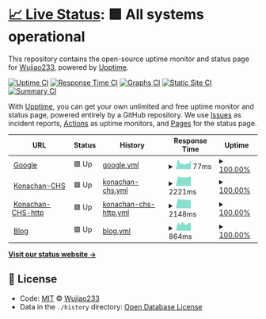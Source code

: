 # [📈 Live Status](https://Wujiao233.github.io/host-upptime): <!--live status--> **🟩 All systems operational**

This repository contains the open-source uptime monitor and status page for [Wujiao233](https://Wujiao233.github.io/host-upptime), powered by [Upptime](https://github.com/upptime/upptime).

[![Uptime CI](https://github.com/koj-co/upptime/workflows/Uptime%20CI/badge.svg)](https://github.com/koj-co/upptime/actions?query=workflow%3A%22Uptime+CI%22)
[![Response Time CI](https://github.com/koj-co/upptime/workflows/Response%20Time%20CI/badge.svg)](https://github.com/koj-co/upptime/actions?query=workflow%3A%22Response+Time+CI%22)
[![Graphs CI](https://github.com/koj-co/upptime/workflows/Graphs%20CI/badge.svg)](https://github.com/koj-co/upptime/actions?query=workflow%3A%22Graphs+CI%22)
[![Static Site CI](https://github.com/koj-co/upptime/workflows/Static%20Site%20CI/badge.svg)](https://github.com/koj-co/upptime/actions?query=workflow%3A%22Static+Site+CI%22)
[![Summary CI](https://github.com/koj-co/upptime/workflows/Summary%20CI/badge.svg)](https://github.com/koj-co/upptime/actions?query=workflow%3A%22Summary+CI%22)

With [Upptime](https://upptime.js.org), you can get your own unlimited and free uptime monitor and status page, powered entirely by a GitHub repository. We use [Issues](https://github.com/Wujiao233/host-upptime/issues) as incident reports, [Actions](https://github.com/Wujiao233/host-upptime/actions) as uptime monitors, and [Pages](https://Wujiao233.github.io/host-upptime) for the status page.

<!--start: status pages-->
<!-- This summary is generated by Upptime (https://github.com/upptime/upptime) -->
<!-- Do not edit this manually, your changes will be overwritten -->
<!-- prettier-ignore -->
| URL | Status | History | Response Time | Uptime |
| --- | ------ | ------- | ------------- | ------ |
| <img alt="" src="https://favicons.githubusercontent.com/www.google.com" height="13"> [Google](https://www.google.com) | 🟩 Up | [google.yml](https://github.com/Wujiao233/host-upptime/commits/HEAD/history/google.yml) | <details><summary><img alt="Response time graph" src="./graphs/google/response-time-week.png" height="20"> 77ms</summary><br><a href="https://Wujiao233.github.io/host-upptime/history/google"><img alt="Response time 77" src="https://img.shields.io/endpoint?url=https%3A%2F%2Fraw.githubusercontent.com%2FWujiao233%2Fhost-upptime%2FHEAD%2Fapi%2Fgoogle%2Fresponse-time.json"></a><br><a href="https://Wujiao233.github.io/host-upptime/history/google"><img alt="24-hour response time 119" src="https://img.shields.io/endpoint?url=https%3A%2F%2Fraw.githubusercontent.com%2FWujiao233%2Fhost-upptime%2FHEAD%2Fapi%2Fgoogle%2Fresponse-time-day.json"></a><br><a href="https://Wujiao233.github.io/host-upptime/history/google"><img alt="7-day response time 77" src="https://img.shields.io/endpoint?url=https%3A%2F%2Fraw.githubusercontent.com%2FWujiao233%2Fhost-upptime%2FHEAD%2Fapi%2Fgoogle%2Fresponse-time-week.json"></a><br><a href="https://Wujiao233.github.io/host-upptime/history/google"><img alt="30-day response time 88" src="https://img.shields.io/endpoint?url=https%3A%2F%2Fraw.githubusercontent.com%2FWujiao233%2Fhost-upptime%2FHEAD%2Fapi%2Fgoogle%2Fresponse-time-month.json"></a><br><a href="https://Wujiao233.github.io/host-upptime/history/google"><img alt="1-year response time 77" src="https://img.shields.io/endpoint?url=https%3A%2F%2Fraw.githubusercontent.com%2FWujiao233%2Fhost-upptime%2FHEAD%2Fapi%2Fgoogle%2Fresponse-time-year.json"></a></details> | <details><summary><a href="https://Wujiao233.github.io/host-upptime/history/google">100.00%</a></summary><a href="https://Wujiao233.github.io/host-upptime/history/google"><img alt="All-time uptime 100.00%" src="https://img.shields.io/endpoint?url=https%3A%2F%2Fraw.githubusercontent.com%2FWujiao233%2Fhost-upptime%2FHEAD%2Fapi%2Fgoogle%2Fuptime.json"></a><br><a href="https://Wujiao233.github.io/host-upptime/history/google"><img alt="24-hour uptime 100.00%" src="https://img.shields.io/endpoint?url=https%3A%2F%2Fraw.githubusercontent.com%2FWujiao233%2Fhost-upptime%2FHEAD%2Fapi%2Fgoogle%2Fuptime-day.json"></a><br><a href="https://Wujiao233.github.io/host-upptime/history/google"><img alt="7-day uptime 100.00%" src="https://img.shields.io/endpoint?url=https%3A%2F%2Fraw.githubusercontent.com%2FWujiao233%2Fhost-upptime%2FHEAD%2Fapi%2Fgoogle%2Fuptime-week.json"></a><br><a href="https://Wujiao233.github.io/host-upptime/history/google"><img alt="30-day uptime 100.00%" src="https://img.shields.io/endpoint?url=https%3A%2F%2Fraw.githubusercontent.com%2FWujiao233%2Fhost-upptime%2FHEAD%2Fapi%2Fgoogle%2Fuptime-month.json"></a><br><a href="https://Wujiao233.github.io/host-upptime/history/google"><img alt="1-year uptime 100.00%" src="https://img.shields.io/endpoint?url=https%3A%2F%2Fraw.githubusercontent.com%2FWujiao233%2Fhost-upptime%2FHEAD%2Fapi%2Fgoogle%2Fuptime-year.json"></a></details>
| <img alt="" src="https://favicons.githubusercontent.com/konachan.wjcodes.com" height="13"> [Konachan-CHS](https://konachan.wjcodes.com) | 🟩 Up | [konachan-chs.yml](https://github.com/Wujiao233/host-upptime/commits/HEAD/history/konachan-chs.yml) | <details><summary><img alt="Response time graph" src="./graphs/konachan-chs/response-time-week.png" height="20"> 2221ms</summary><br><a href="https://Wujiao233.github.io/host-upptime/history/konachan-chs"><img alt="Response time 2436" src="https://img.shields.io/endpoint?url=https%3A%2F%2Fraw.githubusercontent.com%2FWujiao233%2Fhost-upptime%2FHEAD%2Fapi%2Fkonachan-chs%2Fresponse-time.json"></a><br><a href="https://Wujiao233.github.io/host-upptime/history/konachan-chs"><img alt="24-hour response time 2280" src="https://img.shields.io/endpoint?url=https%3A%2F%2Fraw.githubusercontent.com%2FWujiao233%2Fhost-upptime%2FHEAD%2Fapi%2Fkonachan-chs%2Fresponse-time-day.json"></a><br><a href="https://Wujiao233.github.io/host-upptime/history/konachan-chs"><img alt="7-day response time 2221" src="https://img.shields.io/endpoint?url=https%3A%2F%2Fraw.githubusercontent.com%2FWujiao233%2Fhost-upptime%2FHEAD%2Fapi%2Fkonachan-chs%2Fresponse-time-week.json"></a><br><a href="https://Wujiao233.github.io/host-upptime/history/konachan-chs"><img alt="30-day response time 2249" src="https://img.shields.io/endpoint?url=https%3A%2F%2Fraw.githubusercontent.com%2FWujiao233%2Fhost-upptime%2FHEAD%2Fapi%2Fkonachan-chs%2Fresponse-time-month.json"></a><br><a href="https://Wujiao233.github.io/host-upptime/history/konachan-chs"><img alt="1-year response time 2436" src="https://img.shields.io/endpoint?url=https%3A%2F%2Fraw.githubusercontent.com%2FWujiao233%2Fhost-upptime%2FHEAD%2Fapi%2Fkonachan-chs%2Fresponse-time-year.json"></a></details> | <details><summary><a href="https://Wujiao233.github.io/host-upptime/history/konachan-chs">100.00%</a></summary><a href="https://Wujiao233.github.io/host-upptime/history/konachan-chs"><img alt="All-time uptime 99.68%" src="https://img.shields.io/endpoint?url=https%3A%2F%2Fraw.githubusercontent.com%2FWujiao233%2Fhost-upptime%2FHEAD%2Fapi%2Fkonachan-chs%2Fuptime.json"></a><br><a href="https://Wujiao233.github.io/host-upptime/history/konachan-chs"><img alt="24-hour uptime 100.00%" src="https://img.shields.io/endpoint?url=https%3A%2F%2Fraw.githubusercontent.com%2FWujiao233%2Fhost-upptime%2FHEAD%2Fapi%2Fkonachan-chs%2Fuptime-day.json"></a><br><a href="https://Wujiao233.github.io/host-upptime/history/konachan-chs"><img alt="7-day uptime 100.00%" src="https://img.shields.io/endpoint?url=https%3A%2F%2Fraw.githubusercontent.com%2FWujiao233%2Fhost-upptime%2FHEAD%2Fapi%2Fkonachan-chs%2Fuptime-week.json"></a><br><a href="https://Wujiao233.github.io/host-upptime/history/konachan-chs"><img alt="30-day uptime 100.00%" src="https://img.shields.io/endpoint?url=https%3A%2F%2Fraw.githubusercontent.com%2FWujiao233%2Fhost-upptime%2FHEAD%2Fapi%2Fkonachan-chs%2Fuptime-month.json"></a><br><a href="https://Wujiao233.github.io/host-upptime/history/konachan-chs"><img alt="1-year uptime 99.68%" src="https://img.shields.io/endpoint?url=https%3A%2F%2Fraw.githubusercontent.com%2FWujiao233%2Fhost-upptime%2FHEAD%2Fapi%2Fkonachan-chs%2Fuptime-year.json"></a></details>
| <img alt="" src="https://favicons.githubusercontent.com/konachan.wjcodes.com" height="13"> [Konachan-CHS-http](http://konachan.wjcodes.com) | 🟩 Up | [konachan-chs-http.yml](https://github.com/Wujiao233/host-upptime/commits/HEAD/history/konachan-chs-http.yml) | <details><summary><img alt="Response time graph" src="./graphs/konachan-chs-http/response-time-week.png" height="20"> 2148ms</summary><br><a href="https://Wujiao233.github.io/host-upptime/history/konachan-chs-http"><img alt="Response time 2244" src="https://img.shields.io/endpoint?url=https%3A%2F%2Fraw.githubusercontent.com%2FWujiao233%2Fhost-upptime%2FHEAD%2Fapi%2Fkonachan-chs-http%2Fresponse-time.json"></a><br><a href="https://Wujiao233.github.io/host-upptime/history/konachan-chs-http"><img alt="24-hour response time 2335" src="https://img.shields.io/endpoint?url=https%3A%2F%2Fraw.githubusercontent.com%2FWujiao233%2Fhost-upptime%2FHEAD%2Fapi%2Fkonachan-chs-http%2Fresponse-time-day.json"></a><br><a href="https://Wujiao233.github.io/host-upptime/history/konachan-chs-http"><img alt="7-day response time 2148" src="https://img.shields.io/endpoint?url=https%3A%2F%2Fraw.githubusercontent.com%2FWujiao233%2Fhost-upptime%2FHEAD%2Fapi%2Fkonachan-chs-http%2Fresponse-time-week.json"></a><br><a href="https://Wujiao233.github.io/host-upptime/history/konachan-chs-http"><img alt="30-day response time 2175" src="https://img.shields.io/endpoint?url=https%3A%2F%2Fraw.githubusercontent.com%2FWujiao233%2Fhost-upptime%2FHEAD%2Fapi%2Fkonachan-chs-http%2Fresponse-time-month.json"></a><br><a href="https://Wujiao233.github.io/host-upptime/history/konachan-chs-http"><img alt="1-year response time 2244" src="https://img.shields.io/endpoint?url=https%3A%2F%2Fraw.githubusercontent.com%2FWujiao233%2Fhost-upptime%2FHEAD%2Fapi%2Fkonachan-chs-http%2Fresponse-time-year.json"></a></details> | <details><summary><a href="https://Wujiao233.github.io/host-upptime/history/konachan-chs-http">100.00%</a></summary><a href="https://Wujiao233.github.io/host-upptime/history/konachan-chs-http"><img alt="All-time uptime 99.67%" src="https://img.shields.io/endpoint?url=https%3A%2F%2Fraw.githubusercontent.com%2FWujiao233%2Fhost-upptime%2FHEAD%2Fapi%2Fkonachan-chs-http%2Fuptime.json"></a><br><a href="https://Wujiao233.github.io/host-upptime/history/konachan-chs-http"><img alt="24-hour uptime 100.00%" src="https://img.shields.io/endpoint?url=https%3A%2F%2Fraw.githubusercontent.com%2FWujiao233%2Fhost-upptime%2FHEAD%2Fapi%2Fkonachan-chs-http%2Fuptime-day.json"></a><br><a href="https://Wujiao233.github.io/host-upptime/history/konachan-chs-http"><img alt="7-day uptime 100.00%" src="https://img.shields.io/endpoint?url=https%3A%2F%2Fraw.githubusercontent.com%2FWujiao233%2Fhost-upptime%2FHEAD%2Fapi%2Fkonachan-chs-http%2Fuptime-week.json"></a><br><a href="https://Wujiao233.github.io/host-upptime/history/konachan-chs-http"><img alt="30-day uptime 100.00%" src="https://img.shields.io/endpoint?url=https%3A%2F%2Fraw.githubusercontent.com%2FWujiao233%2Fhost-upptime%2FHEAD%2Fapi%2Fkonachan-chs-http%2Fuptime-month.json"></a><br><a href="https://Wujiao233.github.io/host-upptime/history/konachan-chs-http"><img alt="1-year uptime 99.67%" src="https://img.shields.io/endpoint?url=https%3A%2F%2Fraw.githubusercontent.com%2FWujiao233%2Fhost-upptime%2FHEAD%2Fapi%2Fkonachan-chs-http%2Fuptime-year.json"></a></details>
| <img alt="" src="https://favicons.githubusercontent.com/wp.wjcodes.com" height="13"> [Blog](https://wp.wjcodes.com) | 🟩 Up | [blog.yml](https://github.com/Wujiao233/host-upptime/commits/HEAD/history/blog.yml) | <details><summary><img alt="Response time graph" src="./graphs/blog/response-time-week.png" height="20"> 864ms</summary><br><a href="https://Wujiao233.github.io/host-upptime/history/blog"><img alt="Response time 996" src="https://img.shields.io/endpoint?url=https%3A%2F%2Fraw.githubusercontent.com%2FWujiao233%2Fhost-upptime%2FHEAD%2Fapi%2Fblog%2Fresponse-time.json"></a><br><a href="https://Wujiao233.github.io/host-upptime/history/blog"><img alt="24-hour response time 1061" src="https://img.shields.io/endpoint?url=https%3A%2F%2Fraw.githubusercontent.com%2FWujiao233%2Fhost-upptime%2FHEAD%2Fapi%2Fblog%2Fresponse-time-day.json"></a><br><a href="https://Wujiao233.github.io/host-upptime/history/blog"><img alt="7-day response time 864" src="https://img.shields.io/endpoint?url=https%3A%2F%2Fraw.githubusercontent.com%2FWujiao233%2Fhost-upptime%2FHEAD%2Fapi%2Fblog%2Fresponse-time-week.json"></a><br><a href="https://Wujiao233.github.io/host-upptime/history/blog"><img alt="30-day response time 895" src="https://img.shields.io/endpoint?url=https%3A%2F%2Fraw.githubusercontent.com%2FWujiao233%2Fhost-upptime%2FHEAD%2Fapi%2Fblog%2Fresponse-time-month.json"></a><br><a href="https://Wujiao233.github.io/host-upptime/history/blog"><img alt="1-year response time 996" src="https://img.shields.io/endpoint?url=https%3A%2F%2Fraw.githubusercontent.com%2FWujiao233%2Fhost-upptime%2FHEAD%2Fapi%2Fblog%2Fresponse-time-year.json"></a></details> | <details><summary><a href="https://Wujiao233.github.io/host-upptime/history/blog">100.00%</a></summary><a href="https://Wujiao233.github.io/host-upptime/history/blog"><img alt="All-time uptime 99.70%" src="https://img.shields.io/endpoint?url=https%3A%2F%2Fraw.githubusercontent.com%2FWujiao233%2Fhost-upptime%2FHEAD%2Fapi%2Fblog%2Fuptime.json"></a><br><a href="https://Wujiao233.github.io/host-upptime/history/blog"><img alt="24-hour uptime 100.00%" src="https://img.shields.io/endpoint?url=https%3A%2F%2Fraw.githubusercontent.com%2FWujiao233%2Fhost-upptime%2FHEAD%2Fapi%2Fblog%2Fuptime-day.json"></a><br><a href="https://Wujiao233.github.io/host-upptime/history/blog"><img alt="7-day uptime 100.00%" src="https://img.shields.io/endpoint?url=https%3A%2F%2Fraw.githubusercontent.com%2FWujiao233%2Fhost-upptime%2FHEAD%2Fapi%2Fblog%2Fuptime-week.json"></a><br><a href="https://Wujiao233.github.io/host-upptime/history/blog"><img alt="30-day uptime 100.00%" src="https://img.shields.io/endpoint?url=https%3A%2F%2Fraw.githubusercontent.com%2FWujiao233%2Fhost-upptime%2FHEAD%2Fapi%2Fblog%2Fuptime-month.json"></a><br><a href="https://Wujiao233.github.io/host-upptime/history/blog"><img alt="1-year uptime 99.70%" src="https://img.shields.io/endpoint?url=https%3A%2F%2Fraw.githubusercontent.com%2FWujiao233%2Fhost-upptime%2FHEAD%2Fapi%2Fblog%2Fuptime-year.json"></a></details>

<!--end: status pages-->

[**Visit our status website →**](https://Wujiao233.github.io/host-upptime)

## 📄 License

- Code: [MIT](./LICENSE) © [Wujiao233](https://Wujiao233.github.io/host-upptime)
- Data in the `./history` directory: [Open Database License](https://opendatacommons.org/licenses/odbl/1-0/)
